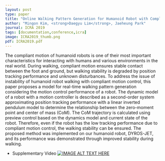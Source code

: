 ```yaml
---
layout: post
type: paper
title: "Online Walking Pattern Generation for Humanoid Robot with Compliant Motion Control"
author: "Mingon Kim, <strong>Daegyu Lim</strong>, Jaeheung Park"
journal: ICRA 2019
tags: [documentation,conference,icra]
image: ICRA2019_thumb.png
pdf: ICRA2019.pdf
---
```

The compliant motion of humanoid robots is one of their most important characteristics for interacting with humans and various environments in the real world. During walking, compliant motion ensures stable contact between the foot and ground, but walking stability is degraded by position tracking performance and unknown disturbances. To address the issue of instability of humanoid robot walking with compliant motion control, this paper proposes a model for real-time walking pattern generation considering the motion control performance of a robot. The dynamic model of a robot with a motion controller is described as a second-order system approximating position tracking performance with a linear inverted pendulum model to determine the relationship between the zero-moment point and center of mass (CoM). The CoM trajectory is calculated using preview control based on the dynamics model and current state of the robot. Therefore, even if the robot has the low tracking performance due to compliant motion control, the walking stability can be ensured. The proposed method was implemented on our humanoid robot, DYROS-JET, and its performance was demonstrated through improved stability during walking.

- Supplementary Video
[![IMAGE ALT TEXT HERE](http://img.youtube.com/vi/BqsBs2gJ6aw/0.jpg)](http://www.youtube.com/watch?v=BqsBs2gJ6aw)
